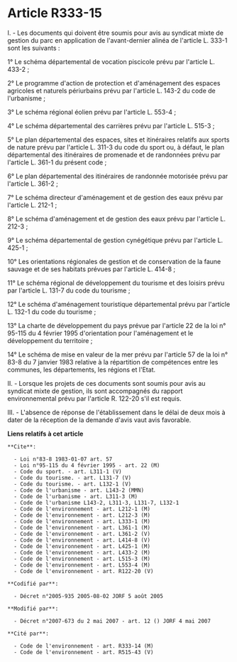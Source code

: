 # Article R333-15

I. - Les documents qui doivent être soumis pour avis au syndicat mixte de gestion du parc en application de l'avant-dernier
alinéa de l'article L. 333-1 sont les suivants :

1° Le schéma départemental de vocation piscicole prévu par l'article L. 433-2 ;

2° Le programme d'action de protection et d'aménagement des espaces agricoles et naturels périurbains prévu par l'article L.
143-2 du code de l'urbanisme ;

3° Le schéma régional éolien prévu par l'article L. 553-4 ;

4° Le schéma départemental des carrières prévu par l'article L. 515-3 ;

5° Le plan départemental des espaces, sites et itinéraires relatifs aux sports de nature prévu par l'article L. 311-3 du code
du sport ou, à défaut, le plan départemental des itinéraires de promenade et de randonnées prévu par l'article L. 361-1 du
présent code ;

6° Le plan départemental des itinéraires de randonnée motorisée prévu par l'article L. 361-2 ;

7° Le schéma directeur d'aménagement et de gestion des eaux prévu par l'article L. 212-1 ;

8° Le schéma d'aménagement et de gestion des eaux prévu par l'article L. 212-3 ;

9° Le schéma départemental de gestion cynégétique prévu par l'article L. 425-1 ;

10° Les orientations régionales de gestion et de conservation de la faune sauvage et de ses habitats prévues par l'article L.
414-8 ;

11° Le schéma régional de développement du tourisme et des loisirs prévu par l'article L. 131-7 du code du tourisme ;

12° Le schéma d'aménagement touristique départemental prévu par l'article L. 132-1 du code du tourisme ;

13° La charte de développement du pays prévue par l'article 22 de la loi n° 95-115 du 4 février 1995 d'orientation pour
l'aménagement et le développement du territoire ;

14° Le schéma de mise en valeur de la mer prévu par l'article 57 de la loi n° 83-8 du 7 janvier 1983 relative à la
répartition de compétences entre les communes, les départements, les régions et l'Etat.

II. - Lorsque les projets de ces documents sont soumis pour avis au syndicat mixte de gestion, ils sont accompagnés du
rapport environnemental prévu par l'article R. 122-20 s'il est requis.

III. - L'absence de réponse de l'établissement dans le délai de deux mois à dater de la réception de la demande d'avis vaut
avis favorable.

**Liens relatifs à cet article**

	**Cite**:

	  - Loi n°83-8 1983-01-07 art. 57
	  - Loi n°95-115 du 4 février 1995 - art. 22 (M)
	  - Code du sport. - art. L311-1 (V)
	  - Code du tourisme. - art. L131-7 (V)
	  - Code du tourisme. - art. L132-1 (V)
	  - Code de l'urbanisme - art. L143-2 (MMN)
	  - Code de l'urbanisme - art. L311-3 (M)
	  - Code de l'urbanisme L143-2, L311-3, L131-7, L132-1
	  - Code de l'environnement - art. L212-1 (M)
	  - Code de l'environnement - art. L212-3 (M)
	  - Code de l'environnement - art. L333-1 (M)
	  - Code de l'environnement - art. L361-1 (M)
	  - Code de l'environnement - art. L361-2 (V)
	  - Code de l'environnement - art. L414-8 (V)
	  - Code de l'environnement - art. L425-1 (M)
	  - Code de l'environnement - art. L433-2 (M)
	  - Code de l'environnement - art. L515-3 (M)
	  - Code de l'environnement - art. L553-4 (M)
	  - Code de l'environnement - art. R122-20 (V)

	**Codifié par**:

	  - Décret n°2005-935 2005-08-02 JORF 5 août 2005

	**Modifié par**:

	  - Décret n°2007-673 du 2 mai 2007 - art. 12 () JORF 4 mai 2007

	**Cité par**:

	  - Code de l'environnement - art. R333-14 (M)
	  - Code de l'environnement - art. R515-43 (V)
